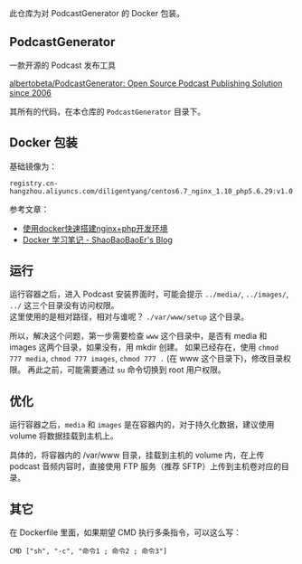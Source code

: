 
此仓库为对 PodcastGenerator 的 Docker 包装。

## PodcastGenerator

一款开源的 Podcast 发布工具   

[albertobeta/PodcastGenerator: Open Source Podcast Publishing Solution since 2006](https://github.com/albertobeta/PodcastGenerator )

其所有的代码，在本仓库的 `PodcastGenerator` 目录下。 

## Docker 包装

基础镜像为：  

`registry.cn-hangzhou.aliyuncs.com/diligentyang/centos6.7_nginx_1.10_php5.6.29:v1.0` 

参考文章：

* [使用docker快速搭建nginx+php开发环境](https://unordered.org/timelines/59de5eb40f001000 )
* [Docker 学习笔记 - ShaoBaoBaoEr's Blog](http://shaobaobaoer.cn/archives/601/docker-%E5%AD%A6%E4%B9%A0%E7%AC%94%E8%AE%B0 ) 

## 运行

运行容器之后，进入 Podcast 安装界面时，可能会提示 `../media/`, `../images/`, `../` 这三个目录没有访问权限。  
这里使用的是相对路径，相对与谁呢？ `./var/www/setup` 这个目录。

所以，解决这个问题，第一步需要检查 `www` 这个目录中，是否有 media 和 images 这两个目录，如果没有，用 mkdir 创建。
如果已经存在，使用 `chmod 777 media`, `chmod 777 images`, `chmod 777 .` (在 www 这个目录下)，修改目录权限。
再此之前，可能需要通过 `su` 命令切换到 root 用户权限。

## 优化

运行容器之后，`media` 和 `images` 是在容器内的，对于持久化数据，建议使用 volume 将数据挂载到主机上。

具体的，将容器内的 /var/www 目录，挂载到主机的 volume 内，在上传 podcast 音频内容时，直接使用 FTP 服务（推荐 SFTP）上传到主机卷对应的目录。

## 其它

在 Dockerfile 里面，如果期望 CMD 执行多条指令，可以这么写：  

`CMD ["sh", "-c", "命令1 ; 命令2 ; 命令3"]`


